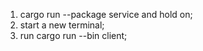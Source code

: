 1. cargo run --package service and hold on;
2. start a new terminal;
3. run cargo run --bin client;
